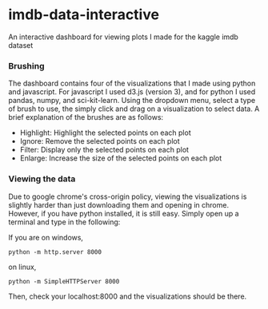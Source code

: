 # imdb-data-interactive
An interactive dashboard for viewing plots I made for the kaggle imdb dataset

### Brushing 

The dashboard contains four of the visualizations that I made using python and javascript. For javascript I used d3.js (version 3),
and for python I used pandas, numpy, and sci-kit-learn. Using the dropdown menu, select a type of brush to use, the simply click and drag on a visualization to select data.
A brief explanation of the brushes are as follows:

- Highlight: Highlight the selected points on each plot
- Ignore: Remove the selected points on each plot
- Filter: Display only the selected points on each plot
- Enlarge: Increase the size of the selected points on each plot

### Viewing the data

Due to google chrome's cross-origin policy, viewing the visualizations is slightly
harder than just downloading them and opening in chrome. However, if you have python installed,
it is still easy. Simply open up a terminal and type in the following:

If you are on windows,

```
python -m http.server 8000
```

on linux,

```
python -m SimpleHTTPServer 8000
```

Then, check your localhost:8000 and the visualizations should be there.
